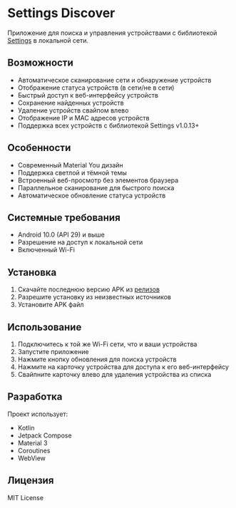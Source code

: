 # Settings Discover

Приложение для поиска и управления устройствами с библиотекой [Settings](https://github.com/GyverLibs/Settings) в локальной сети.

## Возможности
- Автоматическое сканирование сети и обнаружение устройств
- Отображение статуса устройств (в сети/не в сети)
- Быстрый доступ к веб-интерфейсу устройств
- Сохранение найденных устройств
- Удаление устройств свайпом влево
- Отображение IP и MAC адресов устройств
- Поддержка всех устройств с библиотекой Settings v1.0.13+

## Особенности
- Современный Material You дизайн
- Поддержка светлой и тёмной темы
- Встроенный веб-просмотр без элементов браузера
- Параллельное сканирование для быстрого поиска
- Автоматическое обновление статуса устройств

## Системные требования
- Android 10.0 (API 29) и выше
- Разрешение на доступ к локальной сети
- Включенный Wi-Fi

## Установка
1. Скачайте последнюю версию APK из [релизов](https://github.com/freezebd/Settings_Skaner/releases/download/v1.0.0/Settings-Discover-v1.0.0.apk)
2. Разрешите установку из неизвестных источников
3. Установите APK файл

## Использование
1. Подключитесь к той же Wi-Fi сети, что и ваши устройства
2. Запустите приложение
3. Нажмите кнопку обновления для поиска устройств
4. Нажмите на карточку устройства для доступа к его веб-интерфейсу
5. Свайпните карточку влево для удаления устройства из списка

## Разработка
Проект использует:
- Kotlin
- Jetpack Compose
- Material 3
- Coroutines
- WebView

## Лицензия
MIT License 